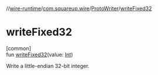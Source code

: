 //[wire-runtime](../../../index.md)/[com.squareup.wire](../index.md)/[ProtoWriter](index.md)/[writeFixed32](write-fixed32.md)

# writeFixed32

[common]\
fun [writeFixed32](write-fixed32.md)(value: [Int](https://kotlinlang.org/api/latest/jvm/stdlib/kotlin/-int/index.html))

Write a little-endian 32-bit integer.
